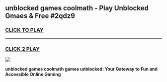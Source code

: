 
## unblocked games coolmath - Play Unblocked Gmaes & Free #2qdz9
<h3>
<a href="https://news.freeplayer.one?title=unblocked_games_coolmath&ref=03M">CLICK TO PLAY</a></h3>
<hr>

<h3>
<a href="https://news.freeplayer.one?title=unblocked_games_coolmath&ref=03M">CLICK 2 PLAY</a>
  
</h3>

<a href="https://news.freeplayer.one?title=unblocked_games_coolmath&ref=03M"><img src="https://clearcache.store/games.png"></a>


**unblocked games coolmath games unblocked: Your Gateway to Fun and Accessible Online Gaming**
